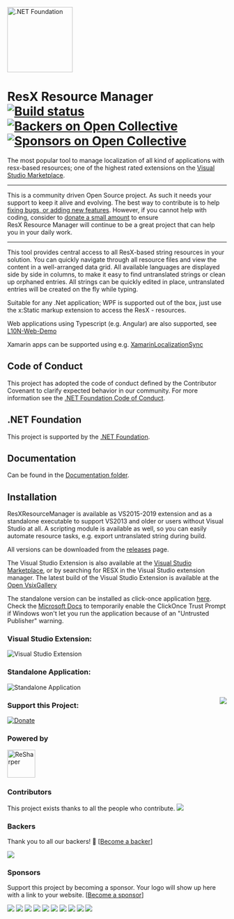 [<img src="https://raw.githubusercontent.com/dotnet-foundation/swag/master/logo/dotnetfoundation_v4_small.png" alt=".NET Foundation" width=150>](https://dotnetfoundation.org)

# ResX Resource Manager [![Build status](https://dev.azure.com/tom-englert/Open%20Source/_apis/build/status/ResXManager)](https://dev.azure.com/tom-englert/Open%20Source/_build/latest?definitionId=7) [![Backers on Open Collective](https://opencollective.com/ResXResourceManager/backers/badge.svg)](#backers)  [![Sponsors on Open Collective](https://opencollective.com/ResXResourceManager/sponsors/badge.svg)](#sponsors) 

The most popular tool to manage localization of all kind of applications with resx-based resources; one of the highest rated extensions on the [Visual Studio Marketplace](https://marketplace.visualstudio.com/items?itemName=TomEnglert.ResXManager).

---

This is a community driven Open Source project. 
As such it needs your support to keep it alive and evolving. 
The best way to contribute is to help [fixing bugs, or adding new features](https://github.com/tom-englert/ResXResourceManager/issues).
However, if you cannot help with coding, consider to [donate a small amount](Documentation/Topics/Donate.md) to ensure <span>ResX&nbsp;Resource&nbsp;Manager</span> will continue to be a great project that can help you in your daily work.

---

This tool provides central access to all ResX-based string resources in your solution. You can quickly navigate through all resource files and view the content in a well-arranged data grid.
All available languages are displayed side by side in columns, to make it easy to find untranslated strings or clean up orphaned entries. All strings can be quickly edited in place, untranslated entries will be created on the fly while typing.

Suitable for any .Net application; WPF is supported out of the box, just use the x:Static markup extension to access the ResX - resources.

Web applications using Typescript (e.g. Angular) are also supported, see [L10N-Web-Demo](https://github.com/tom-englert/L10N-Web-Demo)

Xamarin apps can be supported using e.g. [XamarinLocalizationSync](https://github.com/maruhe/XamarinLocalizationSync)

## Code of Conduct
This project has adopted the code of conduct defined by the Contributor Covenant to clarify expected behavior in our community.
For more information see the [.NET Foundation Code of Conduct](https://dotnetfoundation.org/code-of-conduct).

## .NET Foundation
This project is supported by the [.NET Foundation](https://dotnetfoundation.org).

## Documentation
Can be found in the [Documentation folder](Documentation/Readme.md).

## Installation
ResXResourceManager is available as VS2015-2019 extension and as a standalone executable to support VS2013 and older or users without Visual Studio at all.
A scripting module is available as well, so you can easily automate resource tasks, e.g. export untranslated string during build.

All versions can be downloaded from the [releases](../../releases) page.

The Visual Studio Extension is also available at the [Visual Studio Marketplace](https://marketplace.visualstudio.com/items?itemName=TomEnglert.ResXManager), or by searching for RESX in the Visual Studio extension manager.
The latest build of the Visual Studio Extension is available at the [Open VsixGallery](http://vsixgallery.com/extension/43b35fe0-1f30-48de-887a-68256474202a)

The standalone version can be installed as click-once application [here](https://clickonce-tom-englert.azurewebsites.net/ResXResourceManager/ResXManager.application).
Check the [Microsoft Docs](https://docs.microsoft.com/en-us/visualstudio/deployment/how-to-configure-the-clickonce-trust-prompt-behavior?view=vs-2015&redirectedfrom=MSDN#to-enable-the-clickonce-trust-prompt-by-using-the-registry-editor) to temporarily enable the ClickOnce Trust Prompt if Windows won't let you run the application because of an "Untrusted Publisher" warning. 

### Visual Studio Extension:
![Visual Studio Extension](Assets/VisualStudioMainScreen.png)

### Standalone Application:
![Standalone Application](Assets/StandaloneMainScreen.png)

<img style="float: right;" src="Assets/VS2017%20Launch%20Partner%20Logo%20Small.png">

### Support this Project: 

<a href="https://www.paypal.com/cgi-bin/webscr?cmd=_s-xclick&hosted_button_id=TQQR8AKGNHELQ"><img title="Donate" src="https://www.paypalobjects.com/en_US/i/btn/btn_donate_SM.gif" alt="Donate" /></a>

### Powered by 

<a href="http://www.jetbrains.com/resharper/"><img src="http://www.tom-englert.de/Images/icon_ReSharper.png" alt="ReSharper" width="64" height="64" /></a>

### Contributors

This project exists thanks to all the people who contribute. <img src="https://opencollective.com/ResXResourceManager/contributors.svg?width=890&button=false" />


### Backers

Thank you to all our backers! 🙏 [[Become a backer](https://opencollective.com/ResXResourceManager#backer)]

<a href="https://opencollective.com/ResXResourceManager#backers" target="_blank"><img src="https://opencollective.com/ResXResourceManager/backers.svg?width=890"></a>


### Sponsors

Support this project by becoming a sponsor. Your logo will show up here with a link to your website. [[Become a sponsor](https://opencollective.com/ResXResourceManager#sponsor)]

<a href="https://opencollective.com/ResXResourceManager/sponsor/0/website" target="_blank"><img src="https://opencollective.com/ResXResourceManager/sponsor/0/avatar.svg"></a>
<a href="https://opencollective.com/ResXResourceManager/sponsor/1/website" target="_blank"><img src="https://opencollective.com/ResXResourceManager/sponsor/1/avatar.svg"></a>
<a href="https://opencollective.com/ResXResourceManager/sponsor/2/website" target="_blank"><img src="https://opencollective.com/ResXResourceManager/sponsor/2/avatar.svg"></a>
<a href="https://opencollective.com/ResXResourceManager/sponsor/3/website" target="_blank"><img src="https://opencollective.com/ResXResourceManager/sponsor/3/avatar.svg"></a>
<a href="https://opencollective.com/ResXResourceManager/sponsor/4/website" target="_blank"><img src="https://opencollective.com/ResXResourceManager/sponsor/4/avatar.svg"></a>
<a href="https://opencollective.com/ResXResourceManager/sponsor/5/website" target="_blank"><img src="https://opencollective.com/ResXResourceManager/sponsor/5/avatar.svg"></a>
<a href="https://opencollective.com/ResXResourceManager/sponsor/6/website" target="_blank"><img src="https://opencollective.com/ResXResourceManager/sponsor/6/avatar.svg"></a>
<a href="https://opencollective.com/ResXResourceManager/sponsor/7/website" target="_blank"><img src="https://opencollective.com/ResXResourceManager/sponsor/7/avatar.svg"></a>
<a href="https://opencollective.com/ResXResourceManager/sponsor/8/website" target="_blank"><img src="https://opencollective.com/ResXResourceManager/sponsor/8/avatar.svg"></a>
<a href="https://opencollective.com/ResXResourceManager/sponsor/9/website" target="_blank"><img src="https://opencollective.com/ResXResourceManager/sponsor/9/avatar.svg"></a>


